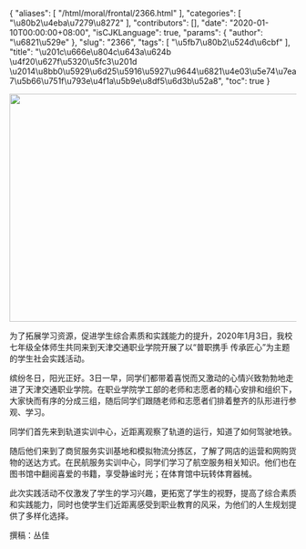 {
    "aliases": [
        "/html/moral/frontal/2366.html"
    ],
    "categories": [
        "\u80b2\u4eba\u7279\u8272"
    ],
    "contributors": [],
    "date": "2020-01-10T00:00:00+08:00",
    "isCJKLanguage": true,
    "params": {
        "author": "\u6821\u529e"
    },
    "slug": "2366",
    "tags": [
        "\u5fb7\u80b2\u524d\u6cbf"
    ],
    "title": "\u201c\u666e\u804c\u643a\u624b \u4f20\u627f\u5320\u5fc3\u201d  \u2014\u8bb0\u5929\u6d25\u5916\u5927\u9644\u6821\u4e03\u5e74\u7ea7\u5b66\u751f\u793e\u4f1a\u5b9e\u8df5\u6d3b\u52a8",
    "toc": true
}


<img
    src="https://cdn.tfls.online/mirror/full/67d600b1437479f98deec929708db8570fe9a511.jpg"
    style="display:block;margin-left:auto;margin-right:auto;"
    decoding="async"
    fetchpriority="auto"
    loading="lazy"
    height="400"
    width="600"
/>




  





为了拓展学习资源，促进学生综合素质和实践能力的提升，2020年1月3日，我校七年级全体师生共同来到天津交通职业学院开展了以“普职携手 传承匠心”为主题的学生社会实践活动。




缤纷冬日，阳光正好。3日一早，同学们都带着喜悦而又激动的心情兴致勃勃地走进了天津交通职业学院。在职业学院学工部的老师和志愿者的精心安排和组织下，大家快而有序的分成三组，随后同学们跟随老师和志愿者们排着整齐的队形进行参观、学习。




同学们首先来到轨道实训中心，近距离观察了轨道的运行，知道了如何驾驶地铁。




随后他们来到了商贸服务实训基地和模拟物流分拣区，了解了网店的运营和网购货物的送达方式。在民航服务实训中心，同学们学习了航空服务相关知识。他们也在图书馆中翻阅喜爱的书籍，享受静谧时光；在体育馆中玩转体育器械。




此次实践活动不仅激发了学生的学习兴趣，更拓宽了学生的视野，提高了综合素质和实践能力，同时也使学生们近距离感受到职业教育的风采，为他们的人生规划提供了多样化选择。




撰稿：丛佳




  



